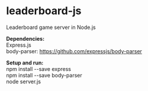 # leaderboard-js
Leaderboard game server in Node.js

**Dependencies:**  
Express.js  
body-parser: https://github.com/expressjs/body-parser  
  
**Setup and run:**  
npm install --save express  
npm install --save body-parser  
node server.js
